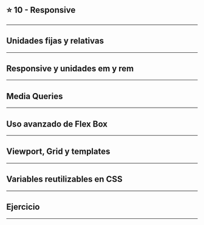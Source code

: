 ## :star: 10 - Responsive

---

## Unidades fijas y relativas

---

## Responsive y unidades em y rem

---

## Media Queries

---

## Uso avanzado de Flex Box

---

## Viewport, Grid y templates

---

## Variables reutilizables en CSS

---

## Ejercicio

---
